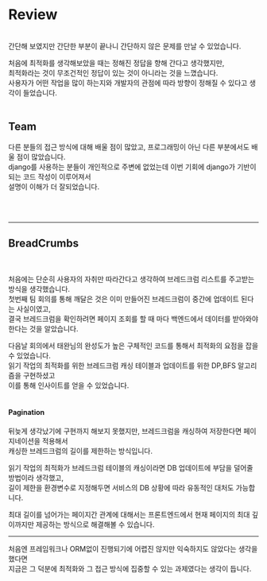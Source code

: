 # Review

<br>
 간단해 보였지만 간단한 부분이 끝나니 간단하지 않은 문제를 만날 수 있었습니다.    
 
처음에 최적화를 생각해보았을 때는 정해진 정답을 향해 간다고 생각했지만,  
최적화라는 것이 무조건적인 정답이 있는 것이 아니라는 것을 느꼈습니다.  
사용자가 어떤 작업을 많이 하는지와 개발자의 관점에 따라 방향이 정해질 수 있다고 생각이 들었습니다.  
<br>

## Team
 다른 분들의 접근 방식에 대해 배울 점이 많았고, 프로그래밍이 아닌 다른 부분에서도 배울 점이 많았습니다.  
django를 사용하는 분들이 개인적으로 주변에 없었는데 이번 기회에 django가 기반이 되는 코드 작성이 이루어져서  
설명이 이해가 더 잘되었습니다.

<br>
<br>


---
## BreadCrumbs
<br>

처음에는 단순히 사용자의 자취만 따라간다고 생각하여 브레드크럼 리스트를 주고받는 방식을 생각했습니다.  
첫번째 팀 회의를 통해 깨달은 것은 이미 만들어진 브레드크럼이 중간에 업데이트 된다는 사실이였고,   
결국 브레드크럼을 확인하려면 페이지 조회를 할 때 마다 백엔드에서 데이터를 받아와야 한다는 것을 알았습니다.  

다음날 회의에서 태완님의 완성도가 높은 구체적인 코드를 통해서 최적화의 요점을 잡을 수 있었습니다.    
읽기 작업의 최적화를 위한 브레드크럼 캐싱 테이블과 업데이트를 위한 DP,BFS 알고리즘을 구현하셨고   
이를 통해 인사이트를 얻을 수 있었습니다.  
<br>
#### Pagination
뒤늦게 생각났기에 구현까지 해보지 못했지만, 브레드크럼을 캐싱하여 저장한다면 페이지네이션을 적용해서  
캐싱한 브레드크럼의 길이를 제한하는 방식입니다.  

읽기 작업의 최적화가 브레드크럼 테이블의 캐싱이라면 DB 업데이트에 부담을 덜어줄 방법이라 생각했고,  
길이 제한을 환경변수로 지정해두면 서비스의 DB 상황에 따라 유동적인 대처도 가능합니다.  

최대 길이를 넘어가는 페이지간 관계에 대해서는 프론트엔드에서 현재 페이지의 최대 깊이까지만 제공하는 방식으로 해결해볼 수 있습니다.  

---

 처음엔 프레임워크나 ORM없이 진행되기에 어렵진 않지만 익숙하지도 않았다는 생각을 했다면  
지금은 그 덕분에 최적화와 그 접근 방식에 집중할 수 있는 과제였다는 생각이 듭니다.  
